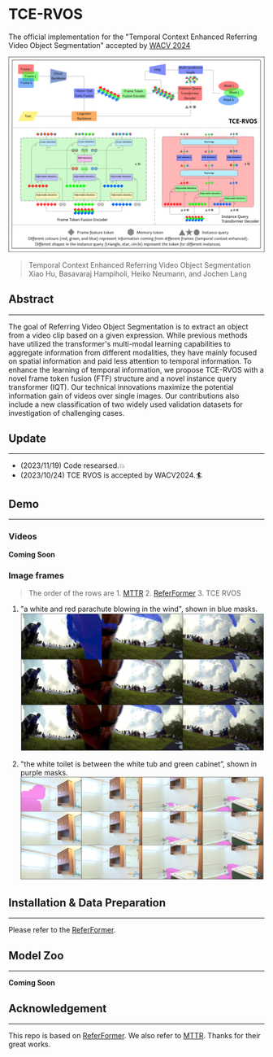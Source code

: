 # TCE-RVOS
The official implementation for the "Temporal Context Enhanced Referring Video Object Segmentation" accepted by [WACV 2024](https://wacv2024.thecvf.com/)

![Structure](./docs/tie_rvos_structure_low_updated.png)

> Temporal Context Enhanced Referring Video Object Segmentation<br>
Xiao Hu, Basavaraj Hampiholi, Heiko Neumann, and Jochen Lang

## Abstract
---
The goal of Referring Video Object Segmentation is to extract an object from a video clip based on a given expression. While previous methods have utilized the transformer's multi-modal learning capabilities to aggregate information from different modalities, they have mainly focused on spatial information and paid less attention to temporal information. To enhance the learning of temporal information, we propose TCE-RVOS with a novel frame token fusion (FTF) structure and a novel instance query transformer (IQT). Our technical innovations maximize the potential information gain of videos over single images. Our contributions also include a new classification of two widely used validation datasets for investigation of challenging cases.

## Update
---
- (2023/11/19) Code researsed.💥
- (2023/10/24) TCE RVOS is accepted by WACV2024.🏄

## Demo
---
### Videos

**Coming Soon**

### Image frames
> The order of the rows are 1. [MTTR](https://github.com/mttr2021/MTTR) 2. [ReferFormer](https://github.com/wjn922/ReferFormer/tree/main) 3. TCE RVOS

1. "a white and red parachute blowing in the wind", shown in blue masks.
![samp1](/docs/sample2_update.png)

2. "the white toilet is between the white tub and green cabinet”, shown in purple masks.
![samp2](/docs/sample_presence.png)

## Installation & Data Preparation
---
Please refer to the [ReferFormer](https://github.com/wjn922/ReferFormer/tree/main).

## Model Zoo
---
**Coming Soon**

## Acknowledgement
---
This repo is based on [ReferFormer](https://github.com/wjn922/ReferFormer/tree/main). We also refer to [MTTR](https://github.com/mttr2021/MTTR). Thanks for their great works.

